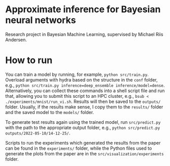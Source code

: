 Approximate inference for Bayesian neural networks
==============================

Research project in Bayesian Machine Learning, supervised by Michael Riis Andersen.

# How to run

You can train a model by running, for example, `python src/train.py`.
Overload arguments with hydra based on the structure in the `conf` folder, e.g., `python src/train.py inference=deep_ensemble inference/model=dense`.
Alternatively, you can collect these commands into a shell script file and run that, allowing you to submit this script to an HPC cluster, e.g., `bsub < ./experiments/mnist/run_vi.sh`.
Results will then be saved to the `outputs/` folder.
Usually, if the results make sense, I copy them to the `results/` folder and the saved model to the `models/` folder.

To generate test results again using the trained model, run `src/predict.py` with the path to the appropriate output folder, e.g., `python src/predict.py outputs/2022-05-10/14-12-25/`.

Scripts to run the experiments which generated the results from the paper can be found in the `experiments/` folder, while the Python files used to generate the plots from the paper are in the `src/visualization/experiments` folder.
